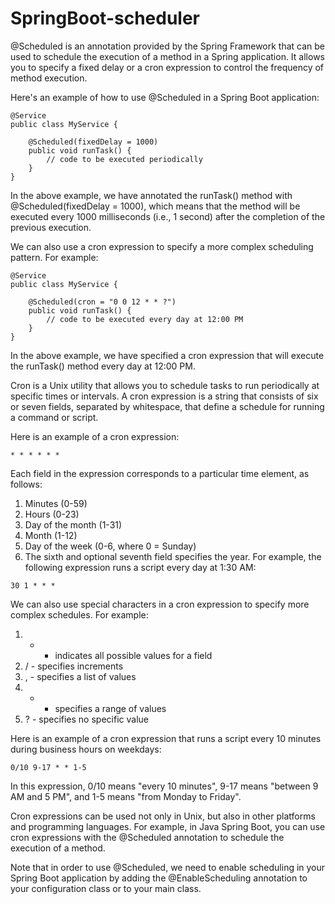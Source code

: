 # SpringBoot-scheduler
@Scheduled is an annotation provided by the Spring Framework that can be used to schedule the execution of a method in a Spring application. It allows you to specify a fixed delay or a cron expression to control the frequency of method execution.

Here's an example of how to use @Scheduled in a Spring Boot application:
```
@Service
public class MyService {
    
    @Scheduled(fixedDelay = 1000)
    public void runTask() {
        // code to be executed periodically
    }
}
```
In the above example, we have annotated the runTask() method with @Scheduled(fixedDelay = 1000), which means that the method will be executed every 1000 milliseconds (i.e., 1 second) after the completion of the previous execution.

We can also use a cron expression to specify a more complex scheduling pattern. For example:
```
@Service
public class MyService {
    
    @Scheduled(cron = "0 0 12 * * ?")
    public void runTask() {
        // code to be executed every day at 12:00 PM
    }
}
```
In the above example, we have specified a cron expression that will execute the runTask() method every day at 12:00 PM.

Cron is a Unix utility that allows you to schedule tasks to run periodically at specific times or intervals. A cron expression is a string that consists of six or seven fields, separated by whitespace, that define a schedule for running a command or script.

Here is an example of a cron expression:
```
* * * * * *
```
Each field in the expression corresponds to a particular time element, as follows:

1. Minutes (0-59)
2. Hours (0-23)
3. Day of the month (1-31)
4. Month (1-12)
5. Day of the week (0-6, where 0 = Sunday)
6. The sixth and optional seventh field specifies the year. For example, the following expression runs a script every day at 1:30 AM:

```
30 1 * * *
```
We can also use special characters in a cron expression to specify more complex schedules. For example:

1. * - indicates all possible values for a field</br>
2. / - specifies increments</br>
3. , - specifies a list of values</br>
4. - - specifies a range of values</br>
5. ? - specifies no specific value</br>

Here is an example of a cron expression that runs a script every 10 minutes during business hours on weekdays:
```
0/10 9-17 * * 1-5
```
In this expression, 0/10 means "every 10 minutes", 9-17 means "between 9 AM and 5 PM", and 1-5 means "from Monday to Friday".

Cron expressions can be used not only in Unix, but also in other platforms and programming languages. For example, in Java Spring Boot, you can use cron expressions with the @Scheduled annotation to schedule the execution of a method.

Note that in order to use @Scheduled, we need to enable scheduling in your Spring Boot application by adding the @EnableScheduling annotation to your configuration class or to your main class.

